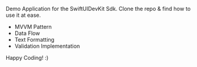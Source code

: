Demo Application for the SwiftUIDevKit Sdk.
Clone the repo & find how to use it at ease.

- MVVM Pattern
- Data Flow
- Text Formatting
- Validation Implementation

Happy Coding! :)

